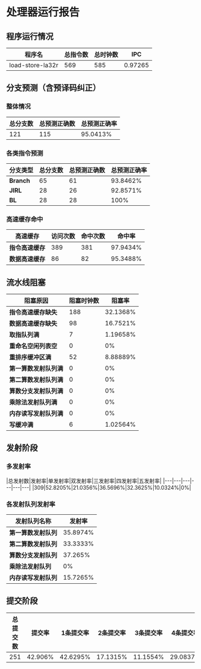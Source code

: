 # 处理器运行报告
## 程序运行情况
|程序名|总指令数|总时钟数|IPC|
|---|---|---|---|
|load-store-la32r|569|585|0.97265|

## 分支预测（含预译码纠正）
### 整体情况
|总分支数|总预测正确数|总预测正确率|
|---|---|---|
|121|115|95.0413%|

### 各类指令预测
|分支类型|总分支数|总预测正确数|总预测正确率|
|---|---|---|---|
|**Branch**| 65 | 61 | 93.8462%|
|**JIRL**| 28 | 26 | 92.8571%|
|**BL**| 28 | 28 | 100%|

### 高速缓存命中
|高速缓存|访问次数|命中次数|命中率|
|---|---|---|---|
|**指令高速缓存**| 389 | 381 | 97.9434%|
|**数据高速缓存**| 86 | 82 | 95.3488%|
## 流水线阻塞
|阻塞原因|阻塞时钟数|阻塞率|
|---|---|---|
|**指令高速缓存缺失**| 188 | 32.1368%|
|**数据高速缓存缺失**| 98 | 16.7521%|
|**取指队列满**| 7 | 1.19658%|
|**重命名空闲列表空**|0 | 0%|
|**重排序缓冲区满**|52 | 8.88889%|
|**第一算数发射队列满**|0 | 0%|
|**第二算数发射队列满**|0 | 0%|
|**算数分支发射队列满**|0 | 0%|
|**乘除法发射队列满**|0 | 0%|
|**内存读写发射队列满**|0 | 0%|
|**写缓冲满**|6 | 1.02564%|

## 发射阶段
### 多发射率
|总发射数|发射率|单发射率|双发射率|三发射率|四发射率|五发射率|
|---|---|---|---|---|---|
|309|52.8205%|21.0356%|36.5696%|32.3625%|10.0324%|0%|

### 各发射队列发射率
|发射队列名称|发射率|
|---|---|
|**第一算数发射队列**|35.8974%|
|**第二算数发射队列**|33.3333%|
|**算数分支发射队列**|37.265%|
|**乘除法发射队列**|0%|
|**内存读写发射队列**|15.7265%|

## 提交阶段
|总提交数|提交率|1条提交率|2条提交率|3条提交率|4条提交率|
|---|---|---|---|---|---|
|251|42.906%|42.6295%|17.1315%|11.1554%|29.0837%|
